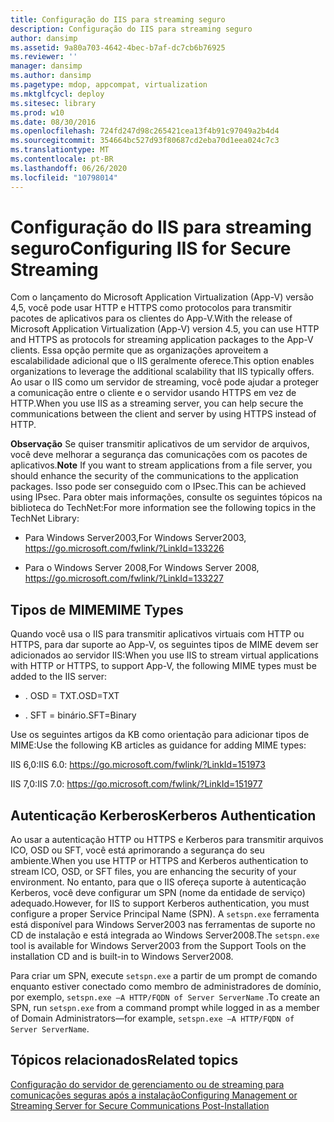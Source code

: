 ```yaml
---
title: Configuração do IIS para streaming seguro
description: Configuração do IIS para streaming seguro
author: dansimp
ms.assetid: 9a80a703-4642-4bec-b7af-dc7cb6b76925
ms.reviewer: ''
manager: dansimp
ms.author: dansimp
ms.pagetype: mdop, appcompat, virtualization
ms.mktglfcycl: deploy
ms.sitesec: library
ms.prod: w10
ms.date: 08/30/2016
ms.openlocfilehash: 724fd247d98c265421cea13f4b91c97049a2b4d4
ms.sourcegitcommit: 354664bc527d93f80687cd2eba70d1eea024c7c3
ms.translationtype: MT
ms.contentlocale: pt-BR
ms.lasthandoff: 06/26/2020
ms.locfileid: "10798014"
---
```

# <span data-ttu-id="00a09-103">Configuração do IIS para streaming seguro</span><span class="sxs-lookup"><span data-stu-id="00a09-103">Configuring IIS for Secure Streaming</span></span>


<span data-ttu-id="00a09-104">Com o lançamento do Microsoft Application Virtualization (App-V) versão 4,5, você pode usar HTTP e HTTPS como protocolos para transmitir pacotes de aplicativos para os clientes do App-V.</span><span class="sxs-lookup"><span data-stu-id="00a09-104">With the release of Microsoft Application Virtualization (App-V) version 4.5, you can use HTTP and HTTPS as protocols for streaming application packages to the App-V clients.</span></span> <span data-ttu-id="00a09-105">Essa opção permite que as organizações aproveitem a escalabilidade adicional que o IIS geralmente oferece.</span><span class="sxs-lookup"><span data-stu-id="00a09-105">This option enables organizations to leverage the additional scalability that IIS typically offers.</span></span> <span data-ttu-id="00a09-106">Ao usar o IIS como um servidor de streaming, você pode ajudar a proteger a comunicação entre o cliente e o servidor usando HTTPS em vez de HTTP.</span><span class="sxs-lookup"><span data-stu-id="00a09-106">When you use IIS as a streaming server, you can help secure the communications between the client and server by using HTTPS instead of HTTP.</span></span>

<span data-ttu-id="00a09-107">**Observação**  Se quiser transmitir aplicativos de um servidor de arquivos, você deve melhorar a segurança das comunicações com os pacotes de aplicativos.</span><span class="sxs-lookup"><span data-stu-id="00a09-107">**Note** If you want to stream applications from a file server, you should enhance the security of the communications to the application packages.</span></span> <span data-ttu-id="00a09-108">Isso pode ser conseguido com o IPsec.</span><span class="sxs-lookup"><span data-stu-id="00a09-108">This can be achieved using IPsec.</span></span> <span data-ttu-id="00a09-109">Para obter mais informações, consulte os seguintes tópicos na biblioteca do TechNet:</span><span class="sxs-lookup"><span data-stu-id="00a09-109">For more information see the following topics in the TechNet Library:</span></span>

-   <span data-ttu-id="00a09-110">Para Windows Server2003,</span><span class="sxs-lookup"><span data-stu-id="00a09-110">For Windows Server2003,</span></span> <https://go.microsoft.com/fwlink/?LinkId=133226>

-   <span data-ttu-id="00a09-111">Para o Windows Server 2008,</span><span class="sxs-lookup"><span data-stu-id="00a09-111">For Windows Server 2008,</span></span> <https://go.microsoft.com/fwlink/?LinkId=133227>

 

## <span data-ttu-id="00a09-112">Tipos de MIME</span><span class="sxs-lookup"><span data-stu-id="00a09-112">MIME Types</span></span>


<span data-ttu-id="00a09-113">Quando você usa o IIS para transmitir aplicativos virtuais com HTTP ou HTTPS, para dar suporte ao App-V, os seguintes tipos de MIME devem ser adicionados ao servidor IIS:</span><span class="sxs-lookup"><span data-stu-id="00a09-113">When you use IIS to stream virtual applications with HTTP or HTTPS, to support App-V, the following MIME types must be added to the IIS server:</span></span>

-   <span data-ttu-id="00a09-114">. OSD = TXT</span><span class="sxs-lookup"><span data-stu-id="00a09-114">.OSD=TXT</span></span>

-   <span data-ttu-id="00a09-115">. SFT = binário</span><span class="sxs-lookup"><span data-stu-id="00a09-115">.SFT=Binary</span></span>

<span data-ttu-id="00a09-116">Use os seguintes artigos da KB como orientação para adicionar tipos de MIME:</span><span class="sxs-lookup"><span data-stu-id="00a09-116">Use the following KB articles as guidance for adding MIME types:</span></span>

<span data-ttu-id="00a09-117">IIS 6,0:</span><span class="sxs-lookup"><span data-stu-id="00a09-117">IIS 6.0:</span></span> <https://go.microsoft.com/fwlink/?LinkId=151973>

<span data-ttu-id="00a09-118">IIS 7,0:</span><span class="sxs-lookup"><span data-stu-id="00a09-118">IIS 7.0:</span></span> <https://go.microsoft.com/fwlink/?LinkId=151977>

## <span data-ttu-id="00a09-119">Autenticação Kerberos</span><span class="sxs-lookup"><span data-stu-id="00a09-119">Kerberos Authentication</span></span>


<span data-ttu-id="00a09-120">Ao usar a autenticação HTTP ou HTTPS e Kerberos para transmitir arquivos ICO, OSD ou SFT, você está aprimorando a segurança do seu ambiente.</span><span class="sxs-lookup"><span data-stu-id="00a09-120">When you use HTTP or HTTPS and Kerberos authentication to stream ICO, OSD, or SFT files, you are enhancing the security of your environment.</span></span> <span data-ttu-id="00a09-121">No entanto, para que o IIS ofereça suporte à autenticação Kerberos, você deve configurar um SPN (nome da entidade de serviço) adequado.</span><span class="sxs-lookup"><span data-stu-id="00a09-121">However, for IIS to support Kerberos authentication, you must configure a proper Service Principal Name (SPN).</span></span> <span data-ttu-id="00a09-122">A `setspn.exe` ferramenta está disponível para Windows Server2003 nas ferramentas de suporte no CD de instalação e está integrada ao Windows Server2008.</span><span class="sxs-lookup"><span data-stu-id="00a09-122">The `setspn.exe` tool is available for Windows Server2003 from the Support Tools on the installation CD and is built-in to Windows Server2008.</span></span>

<span data-ttu-id="00a09-123">Para criar um SPN, execute `setspn.exe` a partir de um prompt de comando enquanto estiver conectado como membro de administradores de domínio, por exemplo, `setspn.exe –A HTTP/FQDN of Server ServerName` .</span><span class="sxs-lookup"><span data-stu-id="00a09-123">To create an SPN, run `setspn.exe` from a command prompt while logged in as a member of Domain Administrators—for example, `setspn.exe –A HTTP/FQDN of Server ServerName`.</span></span>

## <span data-ttu-id="00a09-124">Tópicos relacionados</span><span class="sxs-lookup"><span data-stu-id="00a09-124">Related topics</span></span>


[<span data-ttu-id="00a09-125">Configuração do servidor de gerenciamento ou de streaming para comunicações seguras após a instalação</span><span class="sxs-lookup"><span data-stu-id="00a09-125">Configuring Management or Streaming Server for Secure Communications Post-Installation</span></span>](configuring-management-or-streaming-server-for-secure-communications-post-installation.md)

 

 





